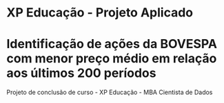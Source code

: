 # XP Educação - Projeto Aplicado
# Identificação de ações da BOVESPA com menor preço médio em relação aos últimos 200 períodos
Projeto de conclusão de curso - XP Educação - MBA Cientista de Dados

